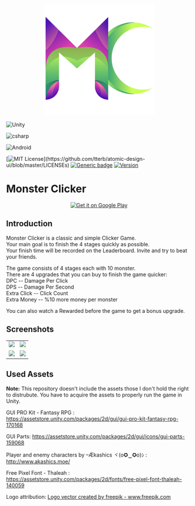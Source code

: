 <p align="center">
  <img width="300px" src="Assets/logo.png">
</p>

![Unity](https://img.shields.io/badge/Unity-100000?style=for-the-badge&logo=unity&logoColor=white)

![csharp](https://forthebadge.com/images/badges/made-with-c-sharp.svg)

![Android](https://forthebadge.com/images/badges/built-for-android.svg)

[![MIT License](https://img.shields.io/apm/l/atomic-design-ui.svg?)](https://github.com/tterb/atomic-design-ui/blob/master/LICENSEs)
[![Generic badge](https://img.shields.io/badge/status-Released-<COLOR>.svg)](https://shields.io/)
[![Version](https://img.shields.io/badge/version-1.1-<COLOR>.svg)](https://shields.io/)

# Monster Clicker 

<p align="center">
<a href='https://play.google.com/store/apps/details?id=com.enesozdemir.monsterclicker&pcampaignid=pcampaignidMKT-Other-global-all-co-prtnr-py-PartBadge-Mar2515-1'><img alt='Get it on Google Play' src='https://play.google.com/intl/en_us/badges/static/images/badges/en_badge_web_generic.png' height=120px /></a>
</p>

## Introduction

Monster Clicker is a classic and simple Clicker Game.<br>
Your main goal is to finish the 4 stages quickly as possible. <br>
Your finish time will be recorded on the Leaderboard. Invite and try to beat your friends.<br>

The game consists of 4 stages each with 10 monster.<br>
There are 4 upgrades that you can buy to finish the game quicker:<br>
DPC -- Damage Per Click<br>
DPS -- Damage Per Second<br>
Extra Click -- Click Count<br>
Extra Money -- %10 more money per monster<br>

You can also watch a Rewarded before the game to get a bonus upgrade.

## Screenshots
<table align="center">
<tr>
<td>
<img src="https://user-images.githubusercontent.com/41696219/151676197-5aa55d38-51d3-4956-bdb0-66eb9430f658.jpg" width="400">

</td>

<td>
<img src="https://user-images.githubusercontent.com/41696219/151675906-ae48ef66-b5ab-4f65-87bb-963792cca049.png" width="400">


</td>
</tr>
<td>
<img src="https://user-images.githubusercontent.com/41696219/151675901-04e6d7e1-a2a5-428b-aa84-c145f8d8b65d.png" width="400">
</td>
 <td>
<img src="https://user-images.githubusercontent.com/41696219/151675845-5b4d6217-792b-40ae-959f-0c3922dd710f.png" width="400">
 </td>
  </tr>
</tr>
</tr>
</table>
</div>



## Used Assets
**Note:** This repository doesn't include the assets those I don't hold the right to distrubute. 
You have to acquire the assets to properly run the game in Unity.

GUI PRO Kit - Fantasy RPG : https://assetstore.unity.com/packages/2d/gui/gui-pro-kit-fantasy-rpg-170168

GUI Parts: https://assetstore.unity.com/packages/2d/gui/icons/gui-parts-159068

Player and enemy characters by –Ækashics ヾ(o✪‿✪o)ｼ : http://www.akashics.moe/

Free Pixel Font - Thaleah : https://assetstore.unity.com/packages/2d/fonts/free-pixel-font-thaleah-140059

Logo attribution: <a href="https://www.freepik.com/vectors/logo">Logo vector created by freepik - www.freepik.com</a>
